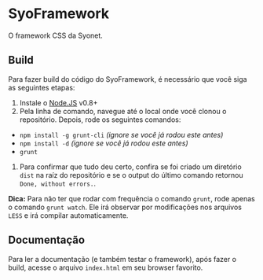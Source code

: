 # SyoFramework
O framework CSS da Syonet.

## Build
Para fazer build do código do SyoFramework, é necessário que você siga as seguintes etapas:

1. Instale o [Node.JS](http://nodejs.org/) v0.8+
1. Pela linha de comando, navegue até o local onde você clonou o repositório. Depois, rode os seguintes comandos:
 * `npm install -g grunt-cli` _(ignore se você já rodou este antes)_
 * `npm install -d` _(ignore se você já rodou este antes)_
 * `grunt`
1. Para confirmar que tudo deu certo, confira se foi criado um diretório `dist` na raíz do repositório e se o output do último comando retornou `Done, without errors.`.

__Dica:__ Para não ter que rodar com frequência o comando `grunt`, rode apenas o comando `grunt watch`. Ele irá observar por modificações nos arquivos `LESS` e irá compilar automaticamente.

## Documentação
Para ler a documentação (e também testar o framework), após fazer o build, acesse o arquivo `index.html` em seu browser favorito.
